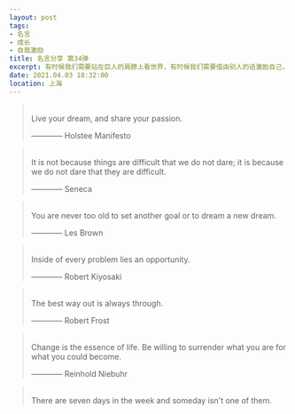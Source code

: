 ```yaml
---
layout: post
tags: 
- 名言
- 成长
- 自我激励
title: 名言分享 第34弹
excerpt: 有时候我们需要站在巨人的肩膀上看世界，有时候我们需要借由别人的话激励自己，有时候我们需要提醒自己变得更加优秀。
date: 2021.04.03 18:32:00
location: 上海
---
```


> <span class="icon-quotes-left"></span>  
> Live your dream, and share your passion.
> <div class="source">———— Holstee Manifesto</div>  
> <div class="quotes-right"><span class="icon-quotes-right"></span></div>

> <span class="icon-quotes-left"></span>  
> It is not because things are difficult that we do not dare; it is because we do not dare that they are difficult.
> <div class="source">———— Seneca</div>  
> <div class="quotes-right"><span class="icon-quotes-right"></span></div>

> <span class="icon-quotes-left"></span>  
> You are never too old to set another goal or to dream a new dream.
> <div class="source">———— Les Brown</div>  
> <div class="quotes-right"><span class="icon-quotes-right"></span></div>

> <span class="icon-quotes-left"></span>  
> Inside of every problem lies an opportunity.
> <div class="source">———— Robert Kiyosaki</div>  
> <div class="quotes-right"><span class="icon-quotes-right"></span></div>

> <span class="icon-quotes-left"></span>  
> The best way out is always through.
> <div class="source">———— Robert Frost</div> 
> <div class="quotes-right"><span class="icon-quotes-right"></span></div>

> <span class="icon-quotes-left"></span>  
> Change is the essence of life. Be willing to surrender what you are for what you could become.
> <div class="source">———— Reinhold Niebuhr</div>  
> <div class="quotes-right"><span class="icon-quotes-right"></span></div>

> <span class="icon-quotes-left"></span>  
> There are seven days in the week and someday isn't one of them.
> <div class="quotes-right"><span class="icon-quotes-right"></span></div>